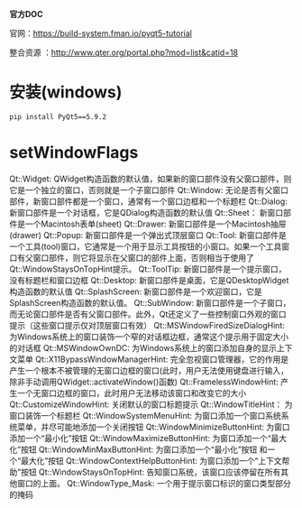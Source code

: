 **官方DOC**

官网：https://build-system.fman.io/pyqt5-tutorial

整合资源 ：http://www.qter.org/portal.php?mod=list&catid=18



# 安装(windows)

```
pip install PyQt5==5.9.2
```

# setWindowFlags

Qt::Widget: QWidget构造函数的默认值，如果新的窗口部件没有父窗口部件，则它是一个独立的窗口，否则就是一个子窗口部件
Qt::Window: 无论是否有父窗口部件，新窗口部件都是一个窗口，通常有一个窗口边框和一个标题栏
Qt::Dialog: 新窗口部件是一个对话框，它是QDialog构造函数的默认值
Qt::Sheet： 新窗口部件是一个Macintosh表单(sheet)
Qt::Drawer: 新窗口部件是一个Macintosh抽屉(drawer)
Qt::Popup: 新窗口部件是一个弹出式顶层窗口
Qt::Tool: 新窗口部件是一个工具(tool)窗口，它通常是一个用于显示工具按钮的小窗口。如果一个工具窗口有父窗口部件，则它将显示在父窗口的部件上面，否则相当于使用了Qt::WindowStaysOnTopHint提示。
Qt::ToolTip: 新窗口部件是一个提示窗口，没有标题栏和窗口边框
Qt::Desktop: 新窗口部件是桌面，它是QDesktopWidget构造函数的默认值
Qt::SplashScreen: 新窗口部件是一个欢迎窗口，它是SplashScreen构造函数的默认值。
Qt::SubWindow: 新窗口部件是一个子窗口，而无论窗口部件是否有父窗口部件。此外，Qt还定义了一些控制窗口外观的窗口提示（这些窗口提示仅对顶层窗口有效）
Qt::MSWindowFiredSizeDialogHint: 为Windows系统上的窗口装饰一个窄的对话框边框，通常这个提示用于固定大小的对话框
Qt::MSWindowOwnDC: 为Windows系统上的窗口添加自身的显示上下文菜单
Qt::X11BypassWindowManagerHint: 完全忽视窗口管理器，它的作用是产生一个根本不被管理的无窗口边框的窗口(此时，用户无法使用键盘进行输入，除非手动调用QWidget::activateWindow()函数)
Qt::FramelessWindowHint: 产生一个无窗口边框的窗口，此时用户无法移动该窗口和改变它的大小
Qt::CustomizeWindowHint: 关闭默认的窗口标题提示
Qt::WindowTitleHint： 为窗口装饰一个标题栏
Qt::WindowSystemMenuHint: 为窗口添加一个窗口系统系统菜单，并尽可能地添加一个关闭按钮
Qt::WindowMinimizeButtonHint: 为窗口添加一个“最小化”按钮
Qt::WindowMaximizeButtonHint: 为窗口添加一个“最大化”按钮
Qt::WindowMinMaxButtonHint: 为窗口添加一个“最小化”按钮 和一个“最大化”按钮
Qt::WindowContextHelpButtonHint: 为窗口添加一个“上下文帮助”按钮
Qt::WindowStaysOnTopHint: 告知窗口系统，该窗口应该停留在所有其他窗口的上面。
Qt::WindowType_Mask: 一个用于提示窗口标识的窗口类型部分的掩码